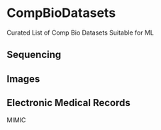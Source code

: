 # CompBioDatasets
Curated List of Comp Bio Datasets Suitable for ML


## Sequencing



## Images


## Electronic Medical Records
MIMIC
